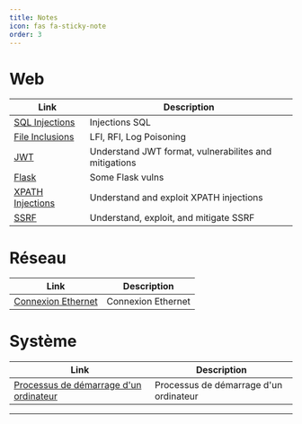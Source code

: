 ```yaml
---
title: Notes
icon: fas fa-sticky-note
order: 3
---
```



# Web

| **Link**   | **Description**    |
|--------------- | --------------- |
| [SQL Injections](/Notes/Web/sql_injections)  | Injections SQL |
| [File Inclusions](/Notes/Web/lfi)  | LFI, RFI, Log Poisoning |
| [JWT](/Notes/Web/jwt)  | Understand JWT format, vulnerabilites and mitigations |
| [Flask](/Notes/Web/flask)  | Some Flask vulns |
| [XPATH Injections](/Notes/Web/xpath)  | Understand and exploit XPATH injections |
| [SSRF](/Notes/Web/server-side_request_forgery_(ssrf))  | Understand, exploit, and mitigate SSRF |


# Réseau

| **Link**   | **Description**    |
|--------------- | --------------- |
| [Connexion Ethernet](/Notes/Reseau/connexion_ethernet)  | Connexion Ethernet |

# Système

| **Link**   | **Description**    |
|--------------- | --------------- |
| [Processus de démarrage d'un ordinateur](/Notes/Systeme/boot_process)  | Processus de démarrage d'un ordinateur |



---